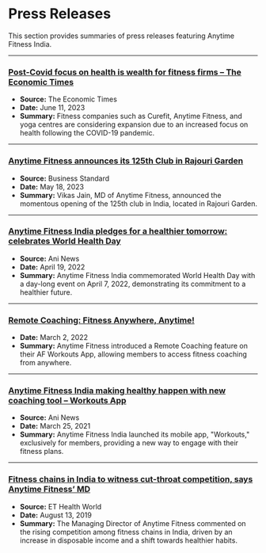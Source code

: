 # Press Releases

This section provides summaries of press releases featuring Anytime Fitness India.

---

### [Post-Covid focus on health is wealth for fitness firms – The Economic Times](https://www.anytimefitness.co.in/press-releases/post-covid-health-post-covid-focus-on-health-is-wealth-for-fitness-firms-the-economic-times/)
*   **Source:** The Economic Times
*   **Date:** June 11, 2023
*   **Summary:** Fitness companies such as Curefit, Anytime Fitness, and yoga centres are considering expansion due to an increased focus on health following the COVID-19 pandemic.

---

### [Anytime Fitness announces its 125th Club in Rajouri Garden](https://www.anytimefitness.co.in/press-releases/anytime-fitness-announces-its-125th-club-in-rajouri-garden/)
*   **Source:** Business Standard
*   **Date:** May 18, 2023
*   **Summary:** Vikas Jain, MD of Anytime Fitness, announced the momentous opening of the 125th club in India, located in Rajouri Garden.

---

### [Anytime Fitness India pledges for a healthier tomorrow: celebrates World Health Day](https://www.anytimefitness.co.in/press-releases/anytime-fitness-india-pledges-for-a-healthier-tomorrow-celebrates-world-health-day/)
*   **Source:** Ani News
*   **Date:** April 19, 2022
*   **Summary:** Anytime Fitness India commemorated World Health Day with a day-long event on April 7, 2022, demonstrating its commitment to a healthier future.

---

### [Remote Coaching: Fitness Anywhere, Anytime!](https://www.anytimefitness.co.in/press-releases/remote-coaching-fitness-anywhere-anytime-2/)
*   **Date:** March 2, 2022
*   **Summary:** Anytime Fitness introduced a Remote Coaching feature on their AF Workouts App, allowing members to access fitness coaching from anywhere.

---

### [Anytime Fitness India making healthy happen with new coaching tool – Workouts App](https://www.anytimefitness.co.in/press-releases/healthy-happen-with-new-coaching-tool-workouts-app/)
*   **Source:** Ani News
*   **Date:** March 25, 2021
*   **Summary:** Anytime Fitness India launched its mobile app, "Workouts," exclusively for members, providing a new way to engage with their fitness plans.

---

### [Fitness chains in India to witness cut-throat competition, says Anytime Fitness’ MD](https://www.anytimefitness.co.in/press-releases/fitness-chains-in-india-to-witness-cut-throat-competition-says-anytime-fitness-md/)
*   **Source:** ET Health World
*   **Date:** August 13, 2019
*   **Summary:** The Managing Director of Anytime Fitness commented on the rising competition among fitness chains in India, driven by an increase in disposable income and a shift towards healthier habits.